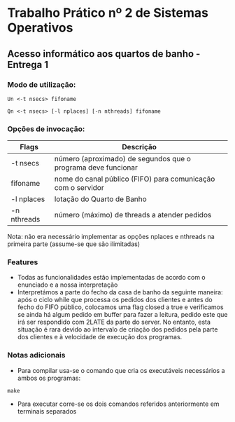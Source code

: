 # Trabalho Prático nº 2 de Sistemas Operativos
## Acesso informático aos quartos de banho - Entrega 1
### Modo de utilização:
```console
Un <-t nsecs> fifoname
```
```console
Qn <-t nsecs> [-l nplaces] [-n nthreads] fifoname
```
### Opções de invocação:
Flags | Descrição
----- | -----------
-t nsecs | número (aproximado) de segundos que o programa deve funcionar
fifoname | nome do canal público (FIFO) para comunicação com o servidor
-l nplaces | lotação do Quarto de Banho
-n nthreads | número (máximo) de threads a atender pedidos

Nota: não era necessário implementar as opções nplaces e nthreads na primeira parte (assume-se que são ilimitadas)

### Features
- Todas as funcionalidades estão implementadas de acordo com o enunciado e a nossa interpretação
- Interpretámos a parte do fecho da casa de banho da seguinte maneira: após o ciclo while que processa os pedidos dos clientes e antes do fecho do FIFO público, colocamos uma flag closed a true  e verificamos se ainda há algum pedido em buffer para fazer a leitura, pedido este que irá ser respondido com 2LATE da parte do server. No entanto, esta situação é rara devido ao intervalo de criação dos pedidos pela parte dos clientes e à velocidade de execução dos programas.


### Notas adicionais
- Para compilar usa-se o comando que cria os executáveis necessários a ambos os programas:
```console
make
```
- Para executar corre-se os dois comandos referidos anteriormente em terminais separados

